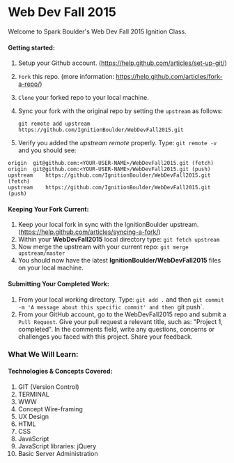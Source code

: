 # Web Dev Fall 2015
Welcome to Spark Boulder's Web Dev Fall 2015 Ignition Class. 

#### Getting started:
1. Setup your Github account. (https://help.github.com/articles/set-up-git/) 
2. `Fork` this repo. (more information: https://help.github.com/articles/fork-a-repo/)
3. `Clone` your forked repo to your local machine.
4. Sync your fork with the original repo by setting the `upstream` as follows:

   `git remote add upstream https://github.com/IgnitionBoulder/WebDevFall2015.git`
5. Verify you added the *upstream remote* properly. Type: `git remote -v` and you should see:

```
origin	git@github.com:<YOUR-USER-NAME>/WebDevFall2015.git (fetch)
origin	git@github.com:<YOUR-USER-NAME>/WebDevFall2015.git (push)
upstream	https://github.com/IgnitionBoulder/WebDevFall2015.git (fetch)
upstream	https://github.com/IgnitionBoulder/WebDevFall2015.git (push) 
```
#### Keeping Your Fork Current:
1. Keep your local fork in sync with the IgnitionBoulder upstream. (https://help.github.com/articles/syncing-a-fork/)
2. Within your **WebDevFall2015** local directory type: `git fetch upstream`
3. Now merge the upstream with your current repo: `git merge upstream/master`
4. You should now have the latest **IgnitionBoulder/WebDevFall2015** files on your local machine.

#### Submitting Your Completed Work:
1. From your local working directory. Type: `git add .` and then `git commit -m 'A message about this specific commit' and then `git push`.
2. From your GitHub account, go to the WebDevFall2015 repo and submit a `Pull Request`. Give your pull request a relevant title, such as: "Project 1, completed". In the comments field, write any questions, concerns or challenges you faced with this project. Share your feedback.

### What We Will Learn:
#### Technologies & Concepts Covered:
1. GIT (Version Control)
2. TERMINAL
3. WWW
4. Concept Wire-framing
5. UX Design
6. HTML
7. CSS
8. JavaScript
9. JavaScript libraries: jQuery
10. Basic Server Administration
